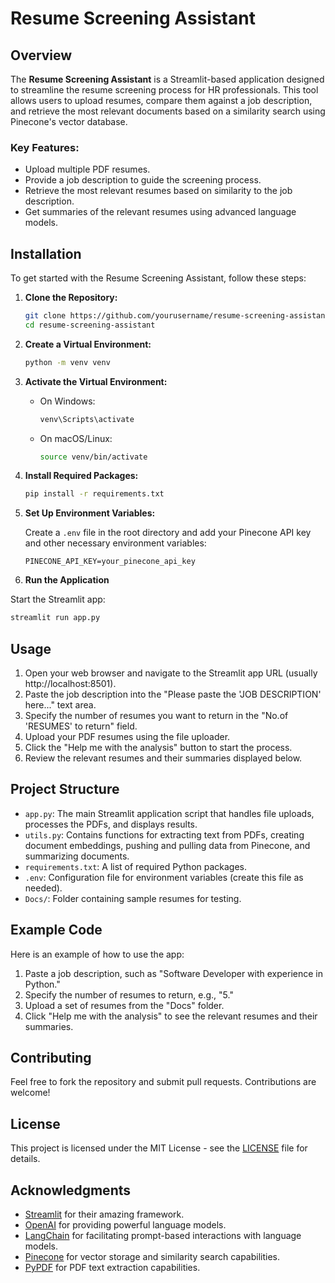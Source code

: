 # Resume Screening Assistant

## Overview

The **Resume Screening Assistant** is a Streamlit-based application designed to streamline the resume screening process for HR professionals. This tool allows users to upload resumes, compare them against a job description, and retrieve the most relevant documents based on a similarity search using Pinecone's vector database.

### Key Features:
- Upload multiple PDF resumes.
- Provide a job description to guide the screening process.
- Retrieve the most relevant resumes based on similarity to the job description.
- Get summaries of the relevant resumes using advanced language models.

## Installation

To get started with the Resume Screening Assistant, follow these steps:

1. **Clone the Repository:**

    ```bash
    git clone https://github.com/yourusername/resume-screening-assistant.git
    cd resume-screening-assistant
    ```

2. **Create a Virtual Environment:**

    ```bash
    python -m venv venv
    ```

3. **Activate the Virtual Environment:**

    - On Windows:
    
        ```bash
        venv\Scripts\activate
        ```

    - On macOS/Linux:
    
        ```bash
        source venv/bin/activate
        ```

4. **Install Required Packages:**

    ```bash
    pip install -r requirements.txt
    ```

5. **Set Up Environment Variables:**

    Create a `.env` file in the root directory and add your Pinecone API key and other necessary environment variables:

    ```env
    PINECONE_API_KEY=your_pinecone_api_key
    ```
6. **Run the Application**

Start the Streamlit app:

```bash
streamlit run app.py
```

## Usage

1. Open your web browser and navigate to the Streamlit app URL (usually http://localhost:8501).
2. Paste the job description into the "Please paste the 'JOB DESCRIPTION' here..." text area.
3. Specify the number of resumes you want to return in the "No.of 'RESUMES' to return" field.
4. Upload your PDF resumes using the file uploader.
5. Click the "Help me with the analysis" button to start the process.
6. Review the relevant resumes and their summaries displayed below.

## Project Structure

- `app.py`: The main Streamlit application script that handles file uploads, processes the PDFs, and displays results.
- `utils.py`: Contains functions for extracting text from PDFs, creating document embeddings, pushing and pulling data from Pinecone, and summarizing documents.
- `requirements.txt`: A list of required Python packages.
- `.env`: Configuration file for environment variables (create this file as needed).
- `Docs/`: Folder containing sample resumes for testing.

## Example Code

Here is an example of how to use the app:

1. Paste a job description, such as "Software Developer with experience in Python."
2. Specify the number of resumes to return, e.g., "5."
3. Upload a set of resumes from the "Docs" folder.
4. Click "Help me with the analysis" to see the relevant resumes and their summaries.

## Contributing

Feel free to fork the repository and submit pull requests. Contributions are welcome!

## License

This project is licensed under the MIT License - see the [LICENSE](LICENSE) file for details.

## Acknowledgments

- [Streamlit](https://streamlit.io/) for their amazing framework.
- [OpenAI](https://openai.com/) for providing powerful language models.
- [LangChain](https://langchain.com/) for facilitating prompt-based interactions with language models.
- [Pinecone](https://pinecone.io/) for vector storage and similarity search capabilities.
- [PyPDF](https://github.com/py-pdf/pypdf) for PDF text extraction capabilities.

